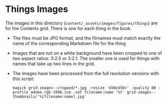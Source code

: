 # Things Images

The images in this directory (`content/_assets/images/figures/things`) are for the Contents grid. There is one for each thing in the book.

- The files must be JPG format, and the filrnames must match exactly the name of the corresponding Markdown file for the thing

- Images that are not on a white background have been cropped to one of two aspect ratios: 3:2.5 or 3:2.1. The smaller one is used for things with names that take up two lines in the grid.

- The images have been processed from the full resolution versions with this script:

    ```
    magick grid-images--cropped/*.jpg -resize '450x450>' -quality 80 -profile adobe-rgb-1998.icm -set filename:name '%t' grid-images--thumbnails/'%[filename:name].jpg'
    ```
